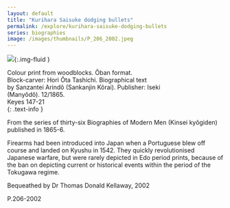 ```yaml
---
layout: default
title: "Kurihara Saisuke dodging bullets"
permalink: /explore/kurihara-saisuke-dodging-bullets
series: biographies
image: /images/thumbnails/P_206_2002.jpeg
---
```


![]({{site.baseurl}}/images/P_206_2002.jpeg){:.img-fluid }

Colour print from woodblocks. Ôban format.  
Block-carver: Hori Ôta Tashichi. Biographical text   
by Sanzantei Arindô (Sankanjin Kôrai). Publisher: Iseki   
(Manyôdô). 12/1865.  
Keyes 147-21  
{: .text-info }

From the series of thirty-six Biographies of Modern Men (Kinsei kyôgiden)
published in 1865-6.

Firearms had been introduced into Japan when a Portuguese blew off course and landed on Kyushu
in 1542. They quickly revolutionised Japanese warfare, but were
rarely depicted in Edo period prints, because of the ban on depicting
current or historical events within the period of the Tokugawa regime.

Bequeathed by Dr Thomas Donald Kellaway, 2002

P.206-2002
